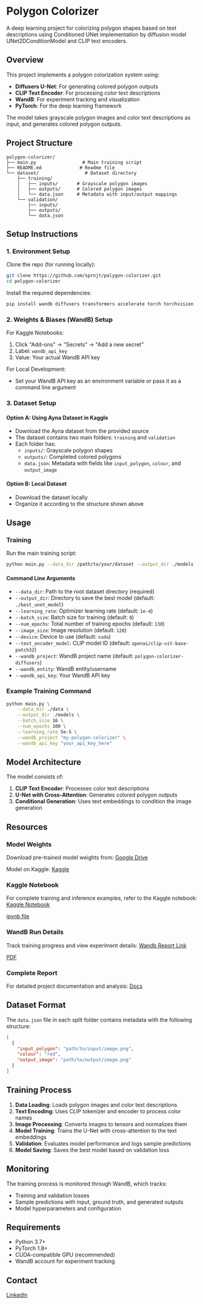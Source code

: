 # Polygon Colorizer

A deep learning project for colorizing polygon shapes based on text descriptions using Conditioned UNet implementation by diffusion model UNet2DConditionModel and CLIP text encoders.

## Overview

This project implements a polygon colorization system using:
- **Diffusers U-Net**: For generating colored polygon outputs
- **CLIP Text Encoder**: For processing color text descriptions
- **WandB**: For experiment tracking and visualization
- **PyTorch**: For the deep learning framework

The model takes grayscale polygon images and color text descriptions as input, and generates colored polygon outputs.

## Project Structure

```
polygon-colorizer/
├── main.py                 # Main training script
├── README.md              # Readme file
└── dataset/                 # Dataset directory
    ├── training/
    │   ├── inputs/       # Grayscale polygon images
    │   ├── outputs/      # Colored polygon images
    │   └── data.json     # Metadata with input/output mappings
    └── validation/
        ├── inputs/
        ├── outputs/
        └── data.json
```

## Setup Instructions

### 1. Environment Setup

Clone the repo (for running locally):

```bash
git clone https://github.com/sprnjt/polygon-colorizer.git
cd polygon-colorizer
```

Install the required dependencies:

```bash
pip install wandb diffusers transformers accelerate torch torchvision
```

### 2. Weights & Biases (WandB) Setup

For Kaggle Notebooks:
1. Click "Add-ons" → "Secrets" → "Add a new secret"
2. Label: `wandb_api_key`
3. Value: Your actual WandB API key

For Local Development:
- Set your WandB API key as an environment variable or pass it as a command line argument

### 3. Dataset Setup

#### Option A: Using Ayna Dataset in Kaggle
- Download the Ayna dataset from the provided source
- The dataset contains two main folders: `training` and `validation`
- Each folder has:
  - `inputs/`: Grayscale polygon shapes
  - `outputs/`: Completed colored polygons
  - `data.json`: Metadata with fields like `input_polygon`, `colour`, and `output_image`

#### Option B: Local Dataset
- Download the dataset locally
- Organize it according to the structure shown above

## Usage

### Training

Run the main training script:

```bash
python main.py --data_dir /path/to/your/dataset --output_dir ./models
```

#### Command Line Arguments

- `--data_dir`: Path to the root dataset directory (required)
- `--output_dir`: Directory to save the best model (default: `./best_unet_model`)
- `--learning_rate`: Optimizer learning rate (default: `1e-4`)
- `--batch_size`: Batch size for training (default: `8`)
- `--num_epochs`: Total number of training epochs (default: `130`)
- `--image_size`: Image resolution (default: `128`)
- `--device`: Device to use (default: `cuda`)
- `--text_encoder_model`: CLIP model ID (default: `openai/clip-vit-base-patch32`)
- `--wandb_project`: WandB project name (default: `polygon-colorizer-diffusers`)
- `--wandb_entity`: WandB entity/username
- `--wandb_api_key`: Your WandB API key

### Example Training Command

```bash
python main.py \
    --data_dir ./data \
    --output_dir ./models \
    --batch_size 16 \
    --num_epochs 100 \
    --learning_rate 5e-5 \
    --wandb_project "my-polygon-colorizer" \
    --wandb_api_key "your_api_key_here"
```

## Model Architecture

The model consists of:
1. **CLIP Text Encoder**: Processes color text descriptions
2. **U-Net with Cross-Attention**: Generates colored polygon outputs
3. **Conditional Generation**: Uses text embeddings to condition the image generation

## Resources

### Model Weights
Download pre-trained model weights from: [Google Drive](https://drive.google.com/drive/folders/1b2Zd0eoi33r4gD7msTQCx89kmqX3VDUR?usp=drive_link)

Model on Kaggle: [Kaggle](https://www.kaggle.com/models/suparnojitsarkar/p-colorizer-model)

### Kaggle Notebook
For complete training and inference examples, refer to the Kaggle notebook: [Kaggle Notebook](https://www.kaggle.com/code/suparnojitsarkar/p-colorizer-final-version)

[ipynb file](https://drive.google.com/file/d/1eZqsozuu4w7xBry3-YxqxtfyCQETT1vP/view?usp=sharing)

### WandB Run Details
Track training progress and view experiment details: [Wandb Report Link](https://api.wandb.ai/links/suparnojit2026-iisc/2v63a4in)

[PDF](https://drive.google.com/file/d/1Dysb3dsWUgKJQW-tP16D0AjrBV-jgPqz/view?usp=sharing)

### Complete Report
For detailed project documentation and analysis: [Docs](https://docs.google.com/document/d/1N7OuYE1vUVSWzFI4aR0V3RzDNJeeb1BHAjezBm9dCUE/edit?usp=sharing)

## Dataset Format

The `data.json` file in each split folder contains metadata with the following structure:

```json
[
  {
    "input_polygon": "path/to/input/image.png",
    "colour": "red",
    "output_image": "path/to/output/image.png"
  }
]
```

## Training Process

1. **Data Loading**: Loads polygon images and color text descriptions
2. **Text Encoding**: Uses CLIP tokenizer and encoder to process color names
3. **Image Processing**: Converts images to tensors and normalizes them
4. **Model Training**: Trains the U-Net with cross-attention to the text embeddings
5. **Validation**: Evaluates model performance and logs sample predictions
6. **Model Saving**: Saves the best model based on validation loss

## Monitoring

The training process is monitored through WandB, which tracks:
- Training and validation losses
- Sample predictions with input, ground truth, and generated outputs
- Model hyperparameters and configuration

## Requirements

- Python 3.7+
- PyTorch 1.8+
- CUDA-compatible GPU (recommended)
- WandB account for experiment tracking

## Contact

[LinkedIn](https://www.linkedin.com/in/suparnojit)